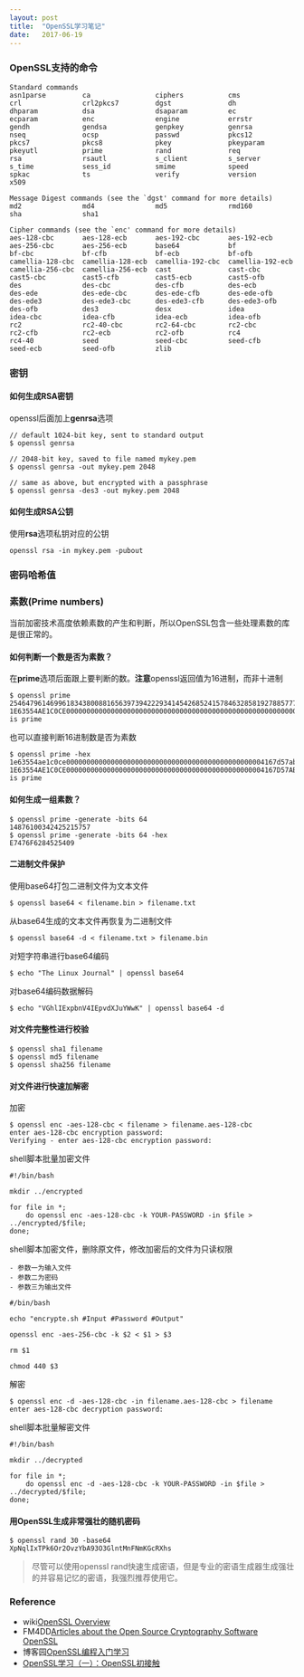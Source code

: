 ```yaml
---
layout: post
title:  "OpenSSL学习笔记"
date:   2017-06-19
---
```


### OpenSSL支持的命令

```
Standard commands
asn1parse         ca                ciphers           cms
crl               crl2pkcs7         dgst              dh
dhparam           dsa               dsaparam          ec
ecparam           enc               engine            errstr
gendh             gendsa            genpkey           genrsa
nseq              ocsp              passwd            pkcs12
pkcs7             pkcs8             pkey              pkeyparam
pkeyutl           prime             rand              req
rsa               rsautl            s_client          s_server
s_time            sess_id           smime             speed
spkac             ts                verify            version
x509

Message Digest commands (see the `dgst' command for more details)
md2               md4               md5               rmd160
sha               sha1

Cipher commands (see the `enc' command for more details)
aes-128-cbc       aes-128-ecb       aes-192-cbc       aes-192-ecb
aes-256-cbc       aes-256-ecb       base64            bf
bf-cbc            bf-cfb            bf-ecb            bf-ofb
camellia-128-cbc  camellia-128-ecb  camellia-192-cbc  camellia-192-ecb
camellia-256-cbc  camellia-256-ecb  cast              cast-cbc
cast5-cbc         cast5-cfb         cast5-ecb         cast5-ofb
des               des-cbc           des-cfb           des-ecb
des-ede           des-ede-cbc       des-ede-cfb       des-ede-ofb
des-ede3          des-ede3-cbc      des-ede3-cfb      des-ede3-ofb
des-ofb           des3              desx              idea
idea-cbc          idea-cfb          idea-ecb          idea-ofb
rc2               rc2-40-cbc        rc2-64-cbc        rc2-cbc
rc2-cfb           rc2-ecb           rc2-ofb           rc4
rc4-40            seed              seed-cbc          seed-cfb
seed-ecb          seed-ofb          zlib
```

### 密钥

#### 如何生成RSA密钥

openssl后面加上**genrsa**选项

```
// default 1024-bit key, sent to standard output
$ openssl genrsa

// 2048-bit key, saved to file named mykey.pem
$ openssl genrsa -out mykey.pem 2048

// same as above, but encrypted with a passphrase
$ openssl genrsa -des3 -out mykey.pem 2048
```

#### 如何生成RSA公钥

使用**rsa**选项私钥对应的公钥

```
openssl rsa -in mykey.pem -pubout
```

### 密码哈希值

### 素数(Prime numbers)

当前加密技术高度依赖素数的产生和判断，所以OpenSSL包含一些处理素数的库是很正常的。

#### 如何判断一个数是否为素数？

在**prime**选项后面跟上要判断的数。**注意**openssl返回值为16进制，而非十进制

```
$ openssl prime 25464796146996183438008816563973942229341454268524157846328581927885777969985222835143851073249573454107384461557193173304497244814071505790566593206419759
1E63554AE1C0CE000000000000000000000000000000000000000000000000000000000000000000000000000000000000000000000000000000000000000012F is prime
```

也可以直接判断16进制数是否为素数

```
$ openssl prime -hex 1e63554ae1c0ce0000000000000000000000000000000000000000000000004167d57ab769100000000000000000000000000000000000000000000000000022b
1E63554AE1C0CE0000000000000000000000000000000000000000000000004167D57AB769100000000000000000000000000000000000000000000000000022B is prime
```

#### 如何生成一组素数？

```
$ openssl prime -generate -bits 64
14876100342425215757
$ openssl prime -generate -bits 64 -hex
E7476F6284525409

```




#### 二进制文件保护

使用base64打包二进制文件为文本文件

```
$ openssl base64 < filename.bin > filename.txt
```

从base64生成的文本文件再恢复为二进制文件

```
$ openssl base64 -d < filename.txt > filename.bin 
```

对短字符串进行base64编码

```
$ echo "The Linux Journal" | openssl base64 
```

对base64编码数据解码

```
$ echo "VGhlIExpbnV4IEpvdXJuYWwK" | openssl base64 -d 
```

#### 对文件完整性进行校验

```
$ openssl sha1 filename
$ openssl md5 filename
$ openssl sha256 filename
```

#### 对文件进行快速加解密

加密

```
$ openssl enc -aes-128-cbc < filename > filename.aes-128-cbc 
enter aes-128-cbc encryption password: 
Verifying - enter aes-128-cbc encryption password: 
```

shell脚本批量加密文件

```
#!/bin/bash

mkdir ../encrypted

for file in *;
    do openssl enc -aes-128-cbc -k YOUR-PASSWORD -in $file > ../encrypted/$file;
done;

```

shell脚本加密文件，删除原文件，修改加密后的文件为只读权限


    - 参数一为输入文件
    - 参数二为密码
    - 参数三为输出文件


```
#/bin/bash

echo "encrypte.sh #Input #Password #Output"

openssl enc -aes-256-cbc -k $2 < $1 > $3

rm $1

chmod 440 $3
```


解密

```
$ openssl enc -d -aes-128-cbc -in filename.aes-128-cbc > filename 
enter aes-128-cbc decryption password: 
```

shell脚本批量解密文件

```
#!/bin/bash

mkdir ../decrypted

for file in *;
    do openssl enc -d -aes-128-cbc -k YOUR-PASSWORD -in $file > ../decrypted/$file;
done;

```

#### 用OpenSSL生成非常强壮的随机密码

```
$ openssl rand 30 -base64 
XpNqlIxTPk6Or2OvzYbA93O3GlntMnFNmKGcRXhs
```

>尽管可以使用openssl rand快速生成密语，但是专业的密语生成器生成强壮的并容易记忆的密语，我强烈推荐使用它。


### Reference

 - wiki[OpenSSL Overview](https://wiki.openssl.org/index.php/OpenSSL_Overview)
 - FM4DD[Articles about the Open Source Cryptography Software OpenSSL](http://fm4dd.com/openssl/)
 - 博客园[OpenSSL编程入门学习](http://www.cnblogs.com/LittleHann/p/3741907.html)
 - [OpenSSL学习（一）：OpenSSL初接触](https://my.oschina.net/acmfly/blog/72199)
